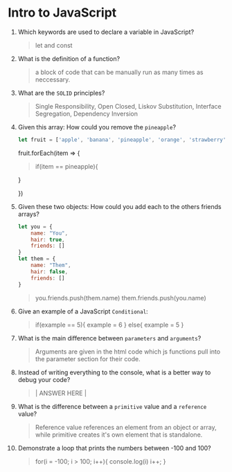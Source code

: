 # Intro to JavaScript
01. Which keywords are used to declare a variable in JavaScript?

    > let and const

02. What is the definition of a function?

    > a block of code that can be manually run as many times as neccessary.

03. What are the `SOLID` principles?

    >Single Responsibility, Open Closed, Liskov Substitution, Interface Segregation, Dependency Inversion

04. Given this array: How could you remove the `pineapple`?

    ```js
    let fruit = ['apple', 'banana', 'pineapple', 'orange', 'strawberry']
    ```
    fruit.forEach(item => {
    > if(item == pineapple){
        
    }

    })

05. Given these two objects: How could you add each to the others friends arrays?

    ```js
    let you = {
        name: "You",
        hair: true,
        friends: []
    }
    let them = {
        name: "Them",
        hair: false,
        friends: []
    }
    ```

    > you.friends.push(them.name)
    them.friends.push(you.name)

06. Give an example of a JavaScript `Conditional`:

    > if(example == 5){
        example = 6
    } else{
        example = 5
    }

07. What is the main difference between `parameters` and `arguments`?

    > Arguments are given in the html code which js functions pull into the parameter section for their code.

08. Instead of writing everything to the console, what is a better way to debug your code?

    > | ANSWER HERE |

09. What is the difference between a `primitive` value and a `reference` value?

    > Reference value references an element from an object or array, while primitive creates it's own element that is standalone.

10. Demonstrate a loop that prints the numbers between -100 and 100?

    > for(i = -100; i > 100; i++){
        console.log(i)
        i++;
    }
